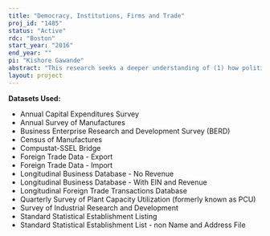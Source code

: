 ```yaml
---
title: "Democracy, Institutions, Firms and Trade"
proj_id: "1485"
status: "Active"
rdc: "Boston"
start_year: "2016"
end_year: ""
pi: "Kishore Gawande"
abstract: "This research seeks a deeper understanding of (1) how political institutions in partner countries (for example, democracy, autocracy, anocracy) affect the international competitiveness of U.S. firms, (2) which products that U.S. firms export and import are especially sensitive to political institutions in partner countries, and (3) whether institutions in partner countries influence the decision by U.S. firms to expand on the extensive margin (i.e., to enter new markets). These questions underlie the nature of trade between countries and how that has evolved in the past and how it may be expected to evolve in the future. The first research question seeks an explanation of how the exports and imports of U.S. firms adapt to real-world institutions in their partner countries. The second research question takes this inquiry to the product level and asks whether partner-country institutions enhance or obstruct the competitiveness of specific products that U.S. firms export. The third research question remains unexplored at present, but the growing importance of global supply chains makes this imperative. The decision by firms to enter new markets, or expand trade on the extensive margin, is decisive in the formation of supply chains, and this project attempts to fill an important gap in the literature by quantifying how this decision is influenced by institutions in partner countries."
layout: project
---
```


**Datasets Used:**

  - Annual Capital Expenditures Survey 
  - Annual Survey of Manufactures 
  - Business Enterprise Research and Development Survey (BERD) 
  - Census of Manufactures 
  - Compustat-SSEL Bridge 
  - Foreign Trade Data - Export 
  - Foreign Trade Data - Import 
  - Longitudinal Business Database - No Revenue 
  - Longitudinal Business Database - With EIN and Revenue 
  - Longitudinal Foreign Trade Transactions Database 
  - Quarterly Survey of Plant Capacity Utilization (formerly known as PCU) 
  - Survey of Industrial Research and Development 
  - Standard Statistical Establishment Listing 
  - Standard Statistical Establishment List - non Name and Address File 

